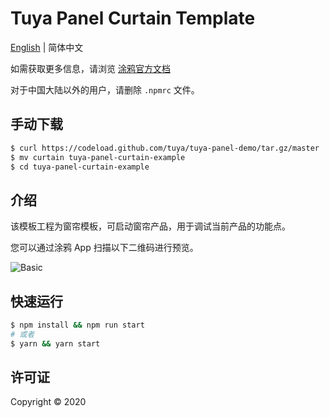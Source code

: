# Tuya Panel Curtain Template

[English](./README.md) | 简体中文

如需获取更多信息，请浏览 [涂鸦官方文档](https://docs.tuya.com)

对于中国大陆以外的用户，请删除 `.npmrc` 文件。

## 手动下载

```bash
$ curl https://codeload.github.com/tuya/tuya-panel-demo/tar.gz/master | tar -xz --strip=2 tuya-panel-demo-master/examples/curtain
$ mv curtain tuya-panel-curtain-example
$ cd tuya-panel-curtain-example
```

## 介绍

该模板工程为窗帘模板，可启动窗帘产品，用于调试当前产品的功能点。

您可以通过涂鸦 App 扫描以下二维码进行预览。

![Basic](https://images.tuyacn.com/rms-static/66b917b0-b9ef-11ea-96f0-cda03b175b6c-1593424845995.png?tyName=curtain.png)

## 快速运行

```bash
$ npm install && npm run start
# 或者
$ yarn && yarn start
```

## 许可证

Copyright © 2020
